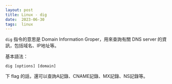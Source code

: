 ```yaml
---
layout: post
title: Linux - dig
date:  2023-06-30
tags:  linux
---
```


`dig` 指令的意思是 Domain Information Groper，用來查詢有關 DNS server 的資訊，包括域名、IP地址等。


基本語法：
``` shell
dig [options] [domain]
```

下 flag 的話，還可以查詢A記錄、CNAME記錄、MX記錄、NS記錄等。
